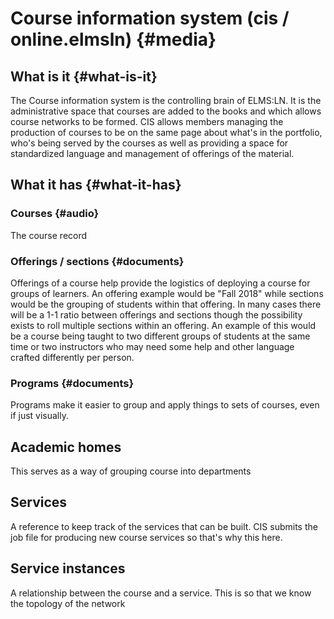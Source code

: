 # Course information system \(cis / online.elmsln\) {#media}

## What is it {#what-is-it}

The Course information system is the controlling brain of ELMS:LN. It is the administrative space that courses are added to the books and which allows course networks to be formed. CIS allows members managing the production of courses to be on the same page about what's in the portfolio, who's being served by the courses as well as providing a space for standardized language and management of offerings of the material.

## What it has {#what-it-has}

### Courses {#audio}

The course record

### Offerings / sections {#documents}

Offerings of a course help provide the logistics of deploying a course for groups of learners. An offering example would be "Fall 2018" while sections would be the grouping of students within that offering. In many cases there will be a 1-1 ratio between offerings and sections though the possibility exists to roll multiple sections within an offering. An example of this would be a course being taught to two different groups of students at the same time or two instructors who may need some help and other language crafted differently per person.

### Programs {#documents}

Programs make it easier to group and apply things to sets of courses, even if just visually.

## Academic homes

This serves as a way of grouping course into departments

## Services

A reference to keep track of the services that can be built. CIS submits the job file for producing new course services so that's why this here.

## Service instances

A relationship between the course and a service. This is so that we know the topology of the network 



